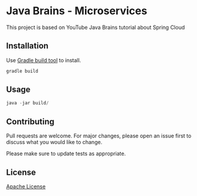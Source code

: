 # Java Brains - Microservices

This project is based on YouTube Java Brains tutorial about Spring Cloud

## Installation

Use [Gradle build tool](https://gradle.org/guides/#getting-started) to install.

```bash
gradle build
```

## Usage

```python
java -jar build/
```

## Contributing

Pull requests are welcome. For major changes, please open an issue first to discuss what you would like to change.

Please make sure to update tests as appropriate.

## License

[Apache License](http://www.apache.org/licenses/)